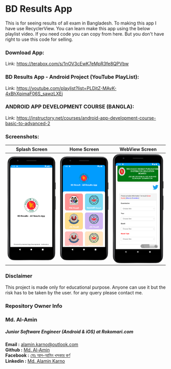# BD Results App

This is for seeing results of all exam in Bangladesh. To making this app I have use RecyclerView. You can learn make this app using the below playlist video. If you need code you can copy from here. But you don't have right to use this code for selling.

### Download App:

Link: https://terabox.com/s/1nOV3cEwK7eMpR3fe8QPVbw

### BD Results App - Android Project (YouTube PlayList):

Link: https://youtube.com/playlist?list=PLDitZ-MAvK-4xBhXpimaF06S_sawzLXEj


### ANDROID APP DEVELOPMENT COURSE (BANGLA):
Link: https://instructory.net/courses/android-app-development-course-basic-to-advanced-2

### Screenshots:


| Splash Screen      |  Home Screen |  WebView Screen |
| :---:       |    :----:   | :----:   |
| <img src="screenshots/bd_result_splash_screen.png" width="250">       |  <img src="screenshots/bd_result_home_screen.png" width="250">     |  <img src="screenshots/bd_result_web_screen.png" width="250">  |


### Disclaimer
This project is made only for educational purpose. Anyone can use it but the risk has to be taken by the user.
for any query please contact me.

### Repository Owner Info

### Md. Al-Amin
##### Junior Software Engineer (Android & iOS) at Rokomari.com

__Email :__ [ alamin.karno@outlook.com ](mailto:alamin.karno@outlook.com) <br>
__Github :__ [Md. Al-Amin](https://github.com/karno786)<br>
__Facebook :__ [মোঃ আল-আমিন খন্দকার কর্ণ](https://facebook.com/alamin.kanro786) <br>
__Linkedin :__ [Md. Alamin Karno](https://www.linkedin.com/in/alaminkarno/)
<br>
